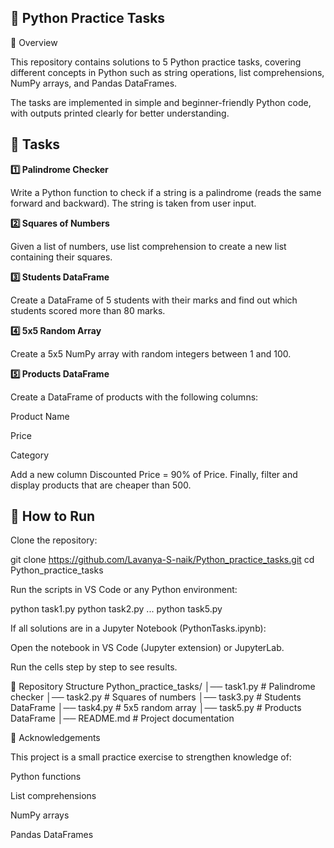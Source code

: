 ## 📘 Python Practice Tasks
📌 Overview

This repository contains solutions to 5 Python practice tasks, covering different concepts in Python such as string operations, list comprehensions, NumPy arrays, and Pandas DataFrames.

The tasks are implemented in simple and beginner-friendly Python code, with outputs printed clearly for better understanding.

## 📝 Tasks
**1️⃣ Palindrome Checker**

  Write a Python function to check if a string is a palindrome (reads the same forward and backward). The string is taken from user input.

**2️⃣ Squares of Numbers**

  Given a list of numbers, use list comprehension to create a new list containing their squares.

**3️⃣ Students DataFrame**

  Create a DataFrame of 5 students with their marks and find out which students scored more than 80 marks.

**4️⃣ 5x5 Random Array**

  Create a 5x5 NumPy array with random integers between 1 and 100.

**5️⃣ Products DataFrame**

  Create a DataFrame of products with the following columns:

  Product Name

  Price

  Category

  Add a new column Discounted Price = 90% of Price.
  Finally, filter and display products that are cheaper than 500.

## 🚀 How to Run

  Clone the repository:
  
  git clone https://github.com/Lavanya-S-naik/Python_practice_tasks.git
  cd Python_practice_tasks


  Run the scripts in VS Code or any Python environment:
  
  python task1.py
  python task2.py
  ...
  python task5.py


If all solutions are in a Jupyter Notebook (PythonTasks.ipynb):

Open the notebook in VS Code (Jupyter extension) or JupyterLab.

Run the cells step by step to see results.

📂 Repository Structure
Python_practice_tasks/
│── task1.py   # Palindrome checker
│── task2.py   # Squares of numbers
│── task3.py   # Students DataFrame
│── task4.py   # 5x5 random array
│── task5.py   # Products DataFrame
│── README.md  # Project documentation

🙌 Acknowledgements

This project is a small practice exercise to strengthen knowledge of:

Python functions

List comprehensions

NumPy arrays

Pandas DataFrames
